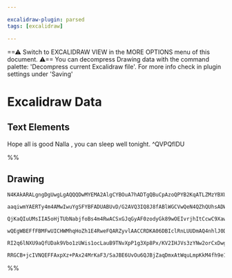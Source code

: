 ```yaml
---

excalidraw-plugin: parsed
tags: [excalidraw]

---
```

==⚠  Switch to EXCALIDRAW VIEW in the MORE OPTIONS menu of this document. ⚠== You can decompress Drawing data with the command palette: 'Decompress current Excalidraw file'. For more info check in plugin settings under 'Saving'


# Excalidraw Data
## Text Elements
Hope all is good Nalla , you can sleep well tonight. ^QVPQflDU

%%
## Drawing
```compressed-json
N4KAkARALgngDgUwgLgAQQQDwMYEMA2AlgCYBOuA7hADTgQBuCpAzoQPYB2KqATLZMzYBXUtiRoIACyhQ4zZAHoFAc0JRJQgEYA6bGwC2CgF7N6hbEcK4OCtptbErHALRY8RMpWdx8Q1TdIEfARcZgRmBShcZQUebTieGjoghH0EDihmbgBtcDBQMELoeHF0KCwoJMLIRhZ2LjQAVgA2fiLa1k4AOU4xbgBGZoBOAHZ+gBZxkYAGNshCDmIsbghc

aaqiwmYAERTy4m4AMwIwuYgSFYBFADUABUvD/G2AVQ3IQ8J8fABlWGCVwQeN4QZhQUhsADWCAA6iR1Nw+HkBGDIQhfjB/hJARczuC/JIOOEsmh+mc2HBcNg1DABtNZkjVhxlJjUPTqhBMNxnP0hkMzjS0NyABwAZm0I0aIyF/R4jTOoPBUIAwmx8GxSCsAMT9BA6nXAzSUiHKPGLFVqjUSMHWZgUwIZYEUOGSbjjXnaRq8xrjUUioZC8YiiVnSQI

QjKaQIuUMsIIA5oHjTUbNabjfoBs4m4RwACSxGJqGyAF0zodyGk89wOEIvrjhItCcwC9XawzNPXiABRYJpDIF4tnIRwYi4fYDMbNKb9RpCyc8UkMogcCFVmv4M5q7BQ+OoY74U4Mw6cKDfQhGUqJ0vHgBiuH0nwFqAX7PKmEqEgAEuSEKgCPhUFsqDKGwbDEKgXR/rgqDUKgMDCKgeAcKgzDBAgcCoBQQT/lAnDhtI2jAuQFAACoVCsX6IL+XwAc

wQEgWBEFfFBMFwUICHWMhqHoZh1E4RweFQARZyvlAACCRDKA06DBIclRnLUUDmAQ4nhlJ0DksCegZLgCxMJWaAtuuDLquGCwEKRb7kd+VH/oBwGgeBkHQbB8GIZxCBoRhWGoHxAlCQyuBCDhABK4RnqUYJCAgG66R+YYRu+T7xI0eQAL7gCWdC4HAcC/KOpQFJA6ipKUEASZGbQMIQCAUAAQkaWZCGaqrqlqhztR1GwQNgIj2lAOblPovyKgg5qt

RI2q6lNXU9aQfUDak9Vbo1zUWis1ocLauB9TNvXpP1g3Xp8Px/KV2IHJVs3zYNw2orCxDwgml17RkC1DSiULoiyIKqjieTdS9B2pMFwgRo2BbPpAV37W9ADyFJUrAtJslDgNvdeN53g+AzPXNMOHcep7ngiKMA3jr2DRZYkSWpMlyf90MU6keWkGJc1sBQoa4Duhm49dqSdosons5zIQ7qsItdcw2Dgl8AAa3BSiMlXS7L+AAJqukKIzxOM87a9G

RRGCB+jcIVNQEFFAxpXz+PAx24MrKaF3/SaJBE6UvOu6QJBjZaqDmxAtWquLmpKkM4fh9e17AqFyg1ttWqdtsyfJ9HEA2wzgO3VC8OKZwzZrpVcCBGYwjMAA4j7xAe6urZFGWd4IKFixMAsyhmwy6S4JowQ7pF0UMtgRBwNwA9nBwTdj6QUVkkFS4RTPCCZ0UdgAFYINgmTfJPcAALKgQggs933RwnMvYCpfwEAfMEBbAOlqVAA=
```
%%